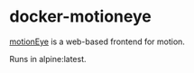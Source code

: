 # docker-motioneye

[motionEye](https://github.com/ccrisan/motioneye) is a web-based frontend for motion.

Runs in alpine:latest.
